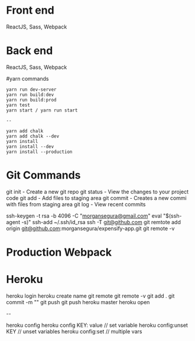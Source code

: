 # Front end
ReactJS, Sass, Webpack

# Back end
ReactJS, Sass, Webpack

#yarn commands

    yarn run dev-server
    yarn run build:dev
    yarn run build:prod
    yarn test
    yarn start / yarn run start

    --

    yarn add chalk
    yarn add chalk --dev
    yarn install
    yarn install --dev    
    yarn install --production

# Git Commands

git init - Create a new git repo
git status - View the changes to your project code
git add - Add files to staging area
git commit - Creates a new commi with files from staging area
git log - View recent commits

ssh-keygen -t rsa -b 4096 -C "morgansegura@gmail.com"
eval "$(ssh-agent -s)"
ssh-add ~/.ssh/id_rsa
ssh -T git@github.com
git remtote add origin git@github.com:morgansegura/expensify-app.git
git remote -v


# Production Webpack


# Heroku

heroku login
heroku create name
git remote
git remote -v
git add .
git commit -m ""
git push 
git push heroku master
heroku open

--

heroku config
heroku config KEY: value // set variable
heroku config:unset KEY // unset variables
heroku config:set // multiple vars

